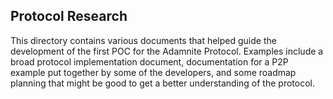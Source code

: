 ## Protocol Research
This directory contains various documents that helped guide the development of the first POC for the Adamnite Protocol. Examples include a broad protocol implementation document,
documentation for a P2P example put together by some of the developers, and some roadmap planning that might be good to get a better understanding of the protocol. 
